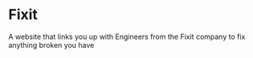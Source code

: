 # Fixit
A website that links you up with Engineers from the Fixit company to fix anything broken you have
